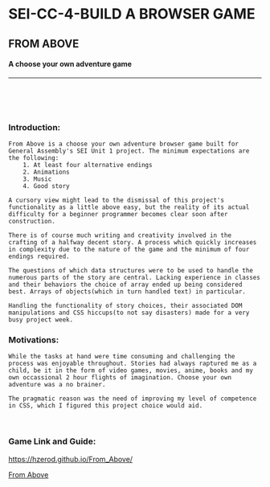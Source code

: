 # SEI-CC-4-BUILD A BROWSER GAME
## FROM ABOVE
#### A choose your own adventure game

---

<br>
<br>
<br>

### Introduction:

    From Above is a choose your own adventure browser game built for General Assembly's SEI Unit 1 project. The minimum expectations are the following:
        1. At least four alternative endings
        2. Animations
        3. Music
        4. Good story

    A cursory view might lead to the dismissal of this project's functionality as a little above easy, but the reality of its actual difficulty for a beginner programmer becomes clear soon after construction. 

    There is of course much writing and creativity involved in the crafting of a halfway decent story. A process which quickly increases in complexity due to the nature of the game and the minimum of four endings required.
    
    The questions of which data structures were to be used to handle the numerous parts of the story are central. Lacking experience in classes and their behaviors the choice of array ended up being considered best. Arrays of objects(which in turn handled text) in particular.

    Handling the functionality of story choices, their associated DOM manipulations and CSS hiccups(to not say disasters) made for a very busy project week.


### Motivations:

    While the tasks at hand were time consuming and challenging the process was enjoyable throughout. Stories had always raptured me as a child, be it in the form of video games, movies, anime, books and my own occassional 2 hour flights of imagination. Choose your own adventure was a no brainer.

    The pragmatic reason was the need of improving my level of competence in CSS, which I figured this project choice would aid.

<br>

### Game Link and Guide:
https://hzerod.github.io/From_Above/

[From Above](https://hzerod.github.io/From_Above/)





